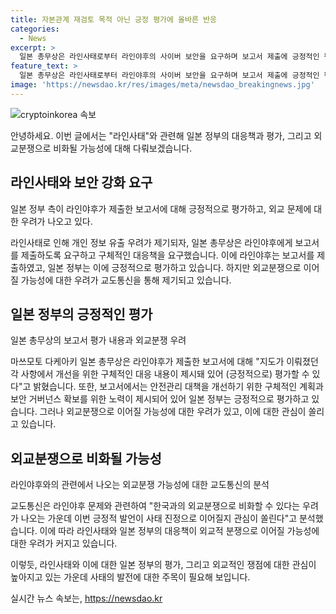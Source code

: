 ```yaml
---
title: 자본관계 재검토 목적 아닌 긍정 평가에 올바른 반응
categories:
  - News
excerpt: >
  일본 총무상은 라인사태로부터 라인야후의 사이버 보안을 요구하며 보고서 제출에 긍정적인 평가를 내렸다. 네이버로부터 경영권을 빼앗으려는 논란에 대해 외교문제를 의식한 발언으로 해석되며, 교도통신은 외교분쟁 비화 우려를 분석했다. 총무상은 구체적 대응 내용이 제시돼 있다며 보고서를 긍정적으로 평가하고, 네이버와의 자본관계 재검토가 목적이 아니라고 설명했다. 라인야후와의 보안 거버넌스 문제 해결을 위해 노력 중이라고 강조하며, 일본 정부의 이 문제에 대한 관심과 대응이 계속될 것으로 보인다.
feature_text: >
  일본 총무상은 라인사태로부터 라인야후의 사이버 보안을 요구하며 보고서 제출에 긍정적인 평가를 내렸다. 네이버로부터 경영권을 빼앗으려는 논란에 대해 외교문제를 의식한 발언으로 해석되며, 교도통신은 외교분쟁 비화 우려를 분석했다. 총무상은 구체적 대응 내용이 제시돼 있다며 보고서를 긍정적으로 평가하고, 네이버와의 자본관계 재검토가 목적이 아니라고 설명했다. 라인야후와의 보안 거버넌스 문제 해결을 위해 노력 중이라고 강조하며, 일본 정부의 이 문제에 대한 관심과 대응이 계속될 것으로 보인다.
image: 'https://newsdao.kr/res/images/meta/newsdao_breakingnews.jpg'
---
```


<p><img src="https://newsdao.kr/res/images/meta/newsdao_breakingnews.jpg" alt="cryptoinkorea 속보" /></p>

<p>안녕하세요. 이번 글에서는 "라인사태"와 관련해 일본 정부의 대응책과 평가, 그리고 외교분쟁으로 비화될 가능성에 대해 다뤄보겠습니다.</p>

<h2 data-ke-size="size26">라인사태와 보안 강화 요구</h2>

<p data-ke-size="size16">일본 정부 측이 라인야후가 제출한 보고서에 대해 긍정적으로 평가하고, 외교 문제에 대한 우려가 나오고 있다.</p>

<p>라인사태로 인해 개인 정보 유출 우려가 제기되자, 일본 총무상은 라인야후에게 보고서를 제출하도록 요구하고 구체적인 대응책을 요구했습니다. 이에 라인야후는 보고서를 제출하였고, 일본 정부는 이에 긍정적으로 평가하고 있습니다. 하지만 외교분쟁으로 이어질 가능성에 대한 우려가 교도통신을 통해 제기되고 있습니다.</p>

<h2 data-ke-size="size26">일본 정부의 긍정적인 평가</h2>

<p data-ke-size="size16">일본 총무상의 보고서 평가 내용과 외교분쟁 우려</p>

<p>마쓰모토 다케아키 일본 총무상은 라인야후가 제출한 보고서에 대해 "지도가 이뤄졌던 각 사항에서 개선을 위한 구체적인 대응 내용이 제시돼 있어 (긍정적으로) 평가할 수 있다"고 밝혔습니다. 또한, 보고서에서는 안전관리 대책을 개선하기 위한 구체적인 계획과 보안 거버넌스 확보를 위한 노력이 제시되어 있어 일본 정부는 긍정적으로 평가하고 있습니다. 그러나 외교분쟁으로 이어질 가능성에 대한 우려가 있고, 이에 대한 관심이 쏠리고 있습니다.</p>

<h2 data-ke-size="size26">외교분쟁으로 비화될 가능성</h2>

<p data-ke-size="size16">라인야후와의 관련에서 나오는 외교분쟁 가능성에 대한 교도통신의 분석</p>

<p>교도통신은 라인야후 문제와 관련하여 "한국과의 외교분쟁으로 비화할 수 있다는 우려가 나오는 가운데 이번 긍정적 발언이 사태 진정으로 이어질지 관심이 쏠린다"고 분석했습니다. 이에 따라 라인사태와 일본 정부의 대응책이 외교적 분쟁으로 이어질 가능성에 대한 우려가 커지고 있습니다.</p>

<p>이렇듯, 라인사태와 이에 대한 일본 정부의 평가, 그리고 외교적인 쟁점에 대한 관심이 높아지고 있는 가운데 사태의 발전에 대한 주목이 필요해 보입니다.</p>
실시간 뉴스 속보는, <a href="https://newsdao.kr" rel="dofollow">https://newsdao.kr</a>


